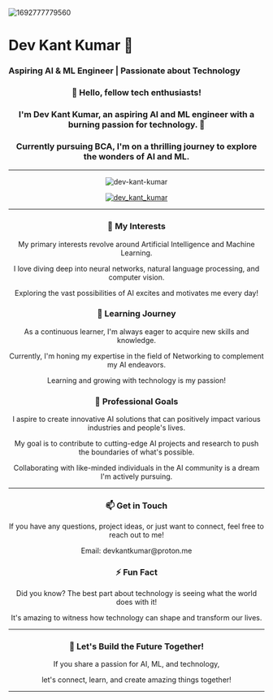 ![1692777779560](https://github.com/dev-kant-kumar/dev-kant-kumar/assets/101362859/38b99a96-46bb-4551-a048-983c61fb53cf)
# Dev Kant Kumar 🚀
### Aspiring AI & ML Engineer | Passionate about Technology

<div align="center">
  <h3>👋 Hello, fellow tech enthusiasts!</h3>
  <h3>I'm Dev Kant Kumar, an aspiring AI and ML engineer with a burning passion for technology. 🌟</h3>
  <h3>Currently pursuing BCA, I'm on a thrilling journey to explore the wonders of AI and ML.</h3>
</div>

---

<p align="center">
  <img src="https://komarev.com/ghpvc/?username=dev-kant-kumar&label=Profile%20views&color=0e75b6&style=flat" alt="dev-kant-kumar" />
</p>

<div align="center">
  <a href="https://twitter.com/dev_kant_kumar" target="blank">
    <img src="https://img.shields.io/twitter/follow/dev_kant_kumar?logo=twitter&style=for-the-badge" alt="dev_kant_kumar" />
  </a>
</div>

---

<div align="center">
  <h3>🔭 My Interests</h3>
  <p>My primary interests revolve around Artificial Intelligence and Machine Learning.</p>
  <p>I love diving deep into neural networks, natural language processing, and computer vision.</p>
  <p>Exploring the vast possibilities of AI excites and motivates me every day!</p>
</div>

<div align="center">
  <h3>🌱 Learning Journey</h3>
  <p>As a continuous learner, I'm always eager to acquire new skills and knowledge.</p>
  <p>Currently, I'm honing my expertise in the field of Networking to complement my AI endeavors.</p>
  <p>Learning and growing with technology is my passion!</p>
</div>

<div align="center">
  <h3>💼 Professional Goals</h3>
  <p>I aspire to create innovative AI solutions that can positively impact various industries and people's lives.</p>
  <p>My goal is to contribute to cutting-edge AI projects and research to push the boundaries of what's possible.</p>
  <p>Collaborating with like-minded individuals in the AI community is a dream I'm actively pursuing.</p>
</div>

---

<div align="center">
  <h3>📫 Get in Touch</h3>
  <p>If you have any questions, project ideas, or just want to connect, feel free to reach out to me!</p>
  <p>Email: devkantkumar@proton.me</p>
</div>

<div align="center">
  <h3>⚡ Fun Fact</h3>
  <p>Did you know? The best part about technology is seeing what the world does with it!</p>
  <p>It's amazing to witness how technology can shape and transform our lives.</p>
</div>

---

<div align="center">
  <h3>🌟 Let's Build the Future Together!</h3>
  <p>If you share a passion for AI, ML, and technology,</p>
  <p>let's connect, learn, and create amazing things together!</p>
</div>

---
